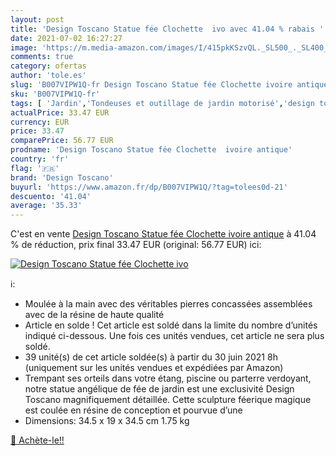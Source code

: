 ```yaml
---
layout: post
title: 'Design Toscano Statue fée Clochette  ivo avec 41.04 % rabais '
date: 2021-07-02 16:27:27
image: 'https://m.media-amazon.com/images/I/415pkKSzvQL._SL500_._SL400_.jpg'
comments: true
category: ofertas
author: 'tole.es'
slug: 'B007VIPW1Q-fr Design Toscano Statue fée Clochette ivoire antique'
sku: 'B007VIPW1Q-fr'
tags: [ 'Jardin','Tondeuses et outillage de jardin motorisé','design toscano', ]
actualPrice: 33.47 EUR
currency: EUR
price: 33.47
comparePrice: 56.77 EUR
prodname: 'Design Toscano Statue fée Clochette  ivoire antique'
country: 'fr'
flag: '🇫🇷'
brand: 'Design Toscano'
buyurl: 'https://www.amazon.fr/dp/B007VIPW1Q/?tag=tolees0d-21'
descuento: '41.04'
average: '35.33'
---
```


C'est en vente [Design Toscano Statue fée Clochette  ivoire antique](https://www.amazon.fr/dp/B007VIPW1Q/?tag=tolees0d-21)  à  41.04 % de réduction, prix final  33.47 EUR (original: 56.77 EUR) ici:

[![Design Toscano Statue fée Clochette  ivo](https://m.media-amazon.com/images/I/415pkKSzvQL._SL500_._SL400_.jpg)](https://www.amazon.fr/dp/B007VIPW1Q/?tag=tolees0d-21)

ℹ️:

- Moulée à la main avec des véritables pierres concassées assemblées avec de la résine de haute qualité
- Article en solde ! Cet article est soldé dans la limite du nombre d’unités indiqué ci-dessous. Une fois ces unités vendues, cet article ne sera plus soldé.
- 39 unité(s) de cet article soldée(s) à partir du 30 juin 2021 8h (uniquement sur les unités vendues et expédiées par Amazon)
- Trempant ses orteils dans votre étang, piscine ou parterre verdoyant, notre statue angélique de fée de jardin est une exclusivité Design Toscano magnifiquement détaillée. Cette sculpture féerique magique est coulée en résine de conception et pourvue d’une
- Dimensions: 34.5 x 19 x 34.5 cm 1.75 kg

[🛒 Achète-le!!](https://www.amazon.fr/dp/B007VIPW1Q/?tag=tolees0d-21)
